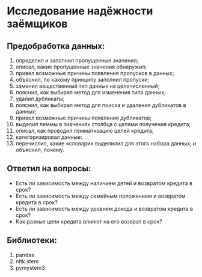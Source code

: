 # Исследование надёжности заёмщиков
## Предобработка данных:
1. определил и заполнил пропущенные значения;
2. описал, какие пропущенные значения обнаружил;
3. привел возможные причины появления пропусков в данных;
4. объяснил, по какому принципу заполнил пропуски;
5. заменил вещественный тип данных на целочисленный;
6. пояснил, как выбирал метод для изменения типа данных;
7. удалил дубликаты;
8. пояснил, как выбирал метод для поиска и удаления дубликатов в данных;
9. привел возможные причины появления дубликатов;
10. выделил леммы в значениях столбца с целями получения кредита;
11. описал, как проводил лемматизацию целей кредита;
12. категоризировал данные:
13. перечислил, какие «словари» выделилил для этого набора данных, и объяснил, почему.
## Ответил на вопросы:
- Есть ли зависимость между наличием детей и возвратом кредита в срок?
- Есть ли зависимость между семейным положением и возвратом кредита в срок?
- Есть ли зависимость между уровнем дохода и возвратом кредита в срок?
- Как разные цели кредита влияют на его возврат в срок?
## Библиотеки:
1. pandas
2. nltk.stem
3. pymystem3
